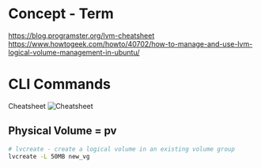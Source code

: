 # Concept - Term

https://blog.programster.org/lvm-cheatsheet
https://www.howtogeek.com/howto/40702/how-to-manage-and-use-lvm-logical-volume-management-in-ubuntu/

# CLI Commands
Cheatsheet
![Cheatsheet](https://www.howtogeek.com/wp-content/uploads/2011/01/lvm-cheatsheet.png)

## Physical Volume = pv



```sh
# lvcreate - create a logical volume in an existing volume group
lvcreate -L 50MB new_vg



```

